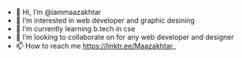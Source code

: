 - 👋 Hi, I’m @iammaazakhtar
- 👀 I’m interested in web developer and graphic desining
- 🌱 I’m currently learning b.tech in cse
- 💞️ I’m looking to collaborate on for any web developer and designer
- 📫 How to reach me https://linktr.ee/Maazakhtar_

<!---
iammaazakhtar/iammaazakhtar is a ✨ special ✨ repository because its `README.md` (this file) appears on your GitHub profile.
You can click the Preview link to take a look at your changes.
--->
